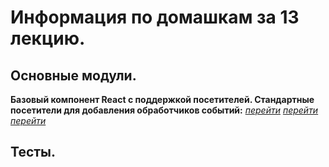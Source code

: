 # Информация по домашкам за 13 лекцию.

## Основные модули.

**Базовый компонент React с поддержкой посетителей. Стандартные посетители для добавления обработчиков событий:** [_перейти_](./task1/lru-cache.ts) [_перейти_](./task1/mru-cache.ts) [_перейти_](./task1/never-cache.ts)

## Тесты.